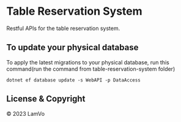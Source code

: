# Table Reservation System
Restful APIs for the table reservation system.

## To update your physical database
To apply the latest migrations to your physical database, run this command(run the command from table-reservation-system folder)
```
dotnet ef database update -s WebAPI -p DataAccess
```
## License & Copyright 
&copy; 2023 LamVo

